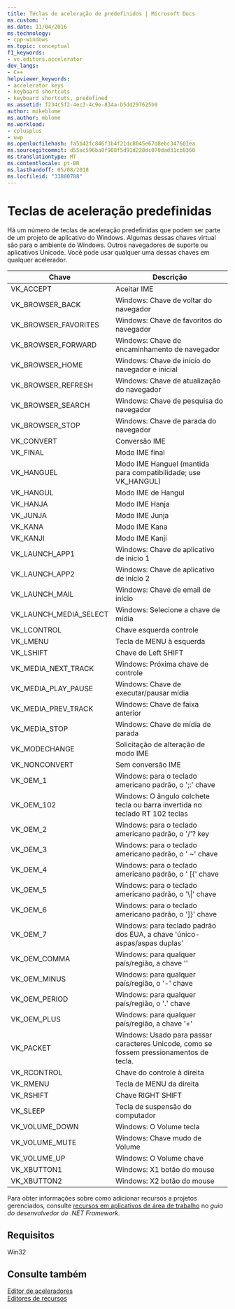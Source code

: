 ```yaml
---
title: Teclas de aceleração de predefinidos | Microsoft Docs
ms.custom: ''
ms.date: 11/04/2016
ms.technology:
- cpp-windows
ms.topic: conceptual
f1_keywords:
- vc.editors.accelerator
dev_langs:
- C++
helpviewer_keywords:
- accelerator keys
- keyboard shortcuts
- keyboard shortcuts, predefined
ms.assetid: f234c5f2-4ec3-4c9e-834a-b5dd297625b9
author: mikeblome
ms.author: mblome
ms.workload:
- cplusplus
- uwp
ms.openlocfilehash: fa5b42fc846f3b4f21dc8045e67d8ebc347601ea
ms.sourcegitcommit: d55ac596ba8f908f5d91d228dc070dad31cb8360
ms.translationtype: MT
ms.contentlocale: pt-BR
ms.lasthandoff: 05/08/2018
ms.locfileid: "33880788"
---
```

# <a name="predefined-accelerator-keys"></a>Teclas de aceleração predefinidas
Há um número de teclas de aceleração predefinidas que podem ser parte de um projeto de aplicativo do Windows. Algumas dessas chaves virtual são para o ambiente do Windows. Outros navegadores de suporte ou aplicativos Unicode. Você pode usar qualquer uma dessas chaves em qualquer acelerador.  
  
|Chave|Descrição|  
|---------|-----------------|  
|VK_ACCEPT|Aceitar IME|  
|VK_BROWSER_BACK|Windows: Chave de voltar do navegador|  
|VK_BROWSER_FAVORITES|Windows: Chave de favoritos do navegador|  
|VK_BROWSER_FORWARD|Windows: Chave de encaminhamento de navegador|  
|VK_BROWSER_HOME|Windows: Chave de início do navegador e inicial|  
|VK_BROWSER_REFRESH|Windows: Chave de atualização do navegador|  
|VK_BROWSER_SEARCH|Windows: Chave de pesquisa do navegador|  
|VK_BROWSER_STOP|Windows: Chave de parada do navegador|  
|VK_CONVERT|Conversão IME|  
|VK_FINAL|Modo IME final|  
|VK_HANGUEL|Modo IME Hanguel (mantida para compatibilidade; use VK_HANGUL)|  
|VK_HANGUL|Modo IME de Hangul|  
|VK_HANJA|Modo IME Hanja|  
|VK_JUNJA|Modo IME Junja|  
|VK_KANA|Modo IME Kana|  
|VK_KANJI|Modo IME Kanji|  
|VK_LAUNCH_APP1|Windows: Chave de aplicativo de início 1|  
|VK_LAUNCH_APP2|Windows: Chave de aplicativo de início 2|  
|VK_LAUNCH_MAIL|Windows: Chave de email de início|  
|VK_LAUNCH_MEDIA_SELECT|Windows: Selecione a chave de mídia|  
|VK_LCONTROL|Chave esquerda controle|  
|VK_LMENU|Tecla de MENU à esquerda|  
|VK_LSHIFT|Chave de Left SHIFT|  
|VK_MEDIA_NEXT_TRACK|Windows: Próxima chave de controle|  
|VK_MEDIA_PLAY_PAUSE|Windows: Chave de executar/pausar mídia|  
|VK_MEDIA_PREV_TRACK|Windows: Chave de faixa anterior|  
|VK_MEDIA_STOP|Windows: Chave de mídia de parada|  
|VK_MODECHANGE|Solicitação de alteração de modo IME|  
|VK_NONCONVERT|Sem conversão IME|  
|VK_OEM_1|Windows: para o teclado americano padrão, o ';:' chave|  
|VK_OEM_102|Windows: O ângulo colchete tecla ou barra invertida no teclado RT 102 teclas|  
|VK_OEM_2|Windows: para o teclado americano padrão, o '/'? key|  
|VK_OEM_3|Windows: para o teclado americano padrão, o ' ~' chave|  
|VK_OEM_4|Windows: para o teclado americano padrão, o ' [{' chave|  
|VK_OEM_5|Windows: para o teclado americano padrão, o '\\&#124;' chave|  
|VK_OEM_6|Windows: para o teclado americano padrão, o ']}' chave|  
|VK_OEM_7|Windows: para teclado padrão dos EUA, a chave 'único-aspas/aspas duplas'|  
|VK_OEM_COMMA|Windows: para qualquer país/região, a chave ''|  
|VK_OEM_MINUS|Windows: para qualquer país/região, o '-' chave|  
|VK_OEM_PERIOD|Windows: para qualquer país/região, o '.' chave|  
|VK_OEM_PLUS|Windows: para qualquer país/região, a chave '+'|  
|VK_PACKET|Windows: Usado para passar caracteres Unicode, como se fossem pressionamentos de tecla.|  
|VK_RCONTROL|Chave do controle à direita|  
|VK_RMENU|Tecla de MENU da direita|  
|VK_RSHIFT|Chave RIGHT SHIFT|  
|VK_SLEEP|Tecla de suspensão do computador|  
|VK_VOLUME_DOWN|Windows: O Volume tecla|  
|VK_VOLUME_MUTE|Windows: Chave mudo de Volume|  
|VK_VOLUME_UP|Windows: O Volume chave|  
|VK_XBUTTON1|Windows: X1 botão do mouse|  
|VK_XBUTTON2|Windows: X2 botão do mouse|  
  
 Para obter informações sobre como adicionar recursos a projetos gerenciados, consulte [recursos em aplicativos de área de trabalho](/dotnet/framework/resources/index) no *guia do desenvolvedor do .NET Framework.*  
  
## <a name="requirements"></a>Requisitos  
 Win32  
  
## <a name="see-also"></a>Consulte também  
 [Editor de aceleradores](../windows/accelerator-editor.md)   
 [Editores de recursos](../windows/resource-editors.md)